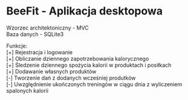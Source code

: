 # BeeFit - Aplikacja desktopowa
Wzorzec architektoniczny - MVC  
Baza danych - SQLite3

Funkcje:  
[+] Rejestracja i logowanie  
[+] Obliczanie dziennego zapotrzebowania kalorycznego  
[+] Śledzenie dziennego spożycia kalorii w produktach i posiłkach  
[+] Dodawanie własnych produktów  
[-] Tworzenie dań z dodanych wcześniej produtków  
[-] Uwzględnienie ukończonych treningów w ciągu dnia z wyliczeniem spalonych kalorii  
